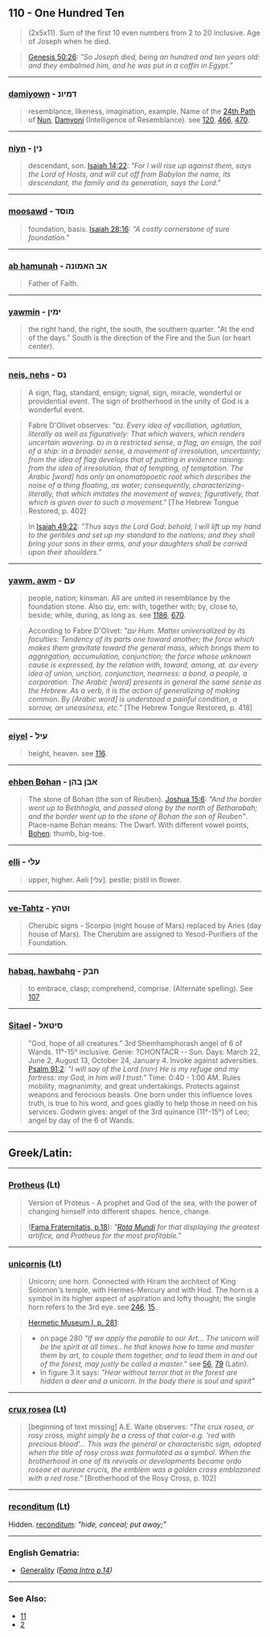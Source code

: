 ## 110 - One Hundred Ten
> (2x5x11). Sum of the first 10 even numbers from 2 to 20 inclusive. Age of Joseph when he died.

> [Genesis 50:26](http://biblehub.com/genesis/50-26.htm): *"So Joseph died, being an hundred and ten years old: and they embalmed him, and he was put in a coffin in Egypt."*

---

### [damiyown](/keys/DMIVN) - דמיונ
> resemblance, likeness, imagination, example. Name of the [24th Path](24) of [Nun](/keys/NVN), [Damyoni](/keys/DMIVNI) (Intelligence of Resemblance). see [120](120), [466](466), [470](470).

---

### [niyn](/keys/NIN) - נין
> descendant, son. [Isaiah 14:22](http://biblehub.com/isaiah/14-22.htm): *"For I will rise up against them, says the Lord of Hosts, and will cut off from Babylon the name, its descendant, the family and its generation, says the Lord."*

---

### [moosawd](/keys/MVSD) - מוסד
> foundation, basis. [Isaiah 28:16](http://biblehub.com/isaiah/28-16.htm): *"A costly cornerstone of sure foundation."*

---

### [ab hamunah](/keys/AB.HAMVNH) - אב האמונה
> Father of Faith.

---

### [yawmin](/keys/IMIN) - ימין
> the right hand, the right, the south, the southern quarter. "At the end of the days." South is the direction of the Fire and the Sun (or heart center).

---

### [neis, nehs](/keys/NS) - נס
> A sign, flag, standard, ensign; signal, sign, miracle, wonderful or providential event. The sign of brotherhood in the unity of God is a wonderful event.

> Fabre D'Olivet observes: *"נס. Every idea of vacillation, agitation, literally as well as figuratively: That which wavers, which renders uncertain wavering. נס in a restricted sense, a flag, an ensign, the sail of a ship: in a broader sense, a movement of irresolution, uncertainty; from the idea of flag develops that of putting in evidence raising: from the idea of irresolution, that of tempting, of temptation. The Arabic [word] has only an onomatopoetic root which describes the noise of a thing floating, as water; consequently, characterizing-literally, that which imitates the movement of waves; figuratively, that which is given over to such a movement."* [The Hebrew Tongue Restored, p. 402]

> In [Isaiah 49:22](http://biblehub.com/isaiah/49-22.htm): *"Thus says the Lord God: behold, I will lift up my hand to the gentiles and set up my standard to the nations; and they shall bring your sons in their arms, and your daughters shall be carried upon their shoulders."*

---

### [yawm, awm](/keys/OM) - עם
> people, nation; kinsman. All are united in resemblance by the foundation stone. Also עם, em: with, together with; by, close to, beside; while, during, as long as. see [1186](1186), [670](670).

> According to Fabre D'Olivet: *"עם Hum. Matter universalized by its faculties: Tendency of its parts one toward another; the force which makes them gravitate toward the general mass, which brings them to aggregation, accumulation, conjunction; the force whose unknown cause is expressed, by the relation with, toward, among, at. עם every idea of union, unction, conjunction, nearness: a bond, a people, a corporation. The Arabic [word] presents in general the same sense as the Hebrew. As a verb, it is the action of generalizing of making common. By [Arabic word] is understood a painful condition, a sorrow, an uneasiness, etc."* [The Hebrew Tongue Restored, p. 418]

---

### [eiyel](/keys/OIL) - עיל
> height, heaven. see [116](116).

---

### [ehben Bohan](/keys/ABN.BHN) - אבן בהן
> The stone of Bohan (the son of Reuben). [Joshua 15:6](http://biblehub.com/joshua/15-6.htm): *"And the border went up to Bethhogla, and passed along by the north of Betharabah; and the border went up to the stone of Bohan the son of Reuben"*. Place-name Bohan means: The Dwarf. With different vowel points, [Bohen](/keys/BHN): thumb, big-toe.

---

### [elli](/keys/OLI) - עלי
> upper, higher. Aeli [עלי]. pestle; pistil in flower.

---

### [ve-Tahtz](/keys/VTHTz) - וטהץ
> Cherubic signs - Scorpio (night house of Mars) replaced by Aries (day house of Mars). The Cherubim are assigned to Yesod-Purifiers of the Foundation.

---

### [habaq, hawbahq](/keys/ChBQ) - חבק
> to embrace, clasp; comprehend, comprise. (Alternate spelling). See [107](107)

---

### [Sitael](/keys/SITAL) - סיטאל
> "God, hope of all creatures." 3rd Shemhamphorash angel of 6 of Wands. 11°-15° inclusive. Genie: ?CHONTACR -- Sun. Days: March 22, June 2, August 13, October 24, January 4. Invoke against adversities. [Psalm 91:2](http://biblehub.com/psalms/91-2.htm): *"I will say of the Lord (יהוה) He is my refuge and my fortress: my God, in him will I trust."* Time: 0:40 - 1:00 AM. Rules mobility, magnanimity, and great undertakings. Protects against weapons and ferocious beasts. One born under this influence loves truth, is true to his word, and goes gladly to help those in need on his services. Godwin gives: angel of the 3rd quinance (11°-15°) of Leo; angel by day of the 6 of Wands.

---

## Greek/Latin:

---

### [Protheus](/latin?word=Protheus) (Lt)
> Version of Proteus - A prophet and God of the sea, with the power of changing himself into different shapes. hence, change.

>  ([Fama Fraternitatis, p.18](https://archive.org/stream/fameconfessionof00vaug#page/18/mode/2up)): *"[Rota Mundi](103) for that displaying the greatest artifice, and Protheus for the most profitable."*

---

### [unicornis](/latin?word=unicornis) (Lt)
> Unicorn; one horn. Connected with Hiram the architect of King Solomon's temple, with Hermes-Mercury and with Hod. The horn is a symbol in its higher aspect of aspiration and lofty thought; the single horn refers to the 3rd eye. see [246](246), [15](15).

> [Hermetic Museum I, p. 281](https://archive.org/stream/b24927363_0001#page/280/mode/2up):

> - on page 280 *"If we apply the parable to our Art... The unicorn will be the spirit at all times.. he that knows how to tame and master them by art, to couple them together, and to lead them in and out of the forest, may justly be called a master."* see [56](56), [79](79) (Latin).
> - In figure 3 it says: *"Hear without terror that in the forest are hidden a deer and a unicorn. In the body there is soul and spirit"*

---

### [crux rosea](/latin?word=crux+rosea) (Lt)
> [beginning of text missing] A.E. Waite observes: *"The crux rosea, or rosy cross, might simply be a cross of that color-e.g. 'red with precious blood'... This was the general or characteristic sign, adopted when the title of rosy cross was formulated as a symbol. When the brotherhood in one of its revivals or developments became ordo roseae et aureae crucis, the emblem was a golden cross emblazoned with a red rose."* [Brotherhood of the Rosy Cross, p. 102]

---

### [reconditum](/latin?word=reconditum) (Lt)
Hidden. [reconditum](http://archives.nd.edu/cgi-bin/wordz.pl?keyword=reconditum): *"hide, conceal; put away;"*

---

### English Gematria:

- [Generality](/english?word=Generality) *([Fama Intro p.14](https://archive.org/stream/fameconfessionof00vaug#page/n14/mode/2up))*

---

### See Also:

- [11](11)
- [2](2)
